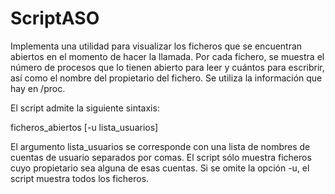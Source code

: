 # ScriptASO

Implementa una utilidad para visualizar los ficheros que se encuentran abiertos en el momento de hacer la llamada. Por cada fichero, se muestra el número de procesos que lo tienen abierto para leer y cuántos para escribrir, así como el nombre del propietario del fichero.
Se utiliza la información que hay en /proc.

El script admite la siguiente sintaxis:

ficheros_abiertos [-u lista_usuarios]

El argumento lista_usuarios se corresponde con una lista de nombres de cuentas de usuario separados por comas. El script sólo muestra ficheros cuyo propietario sea alguna de esas cuentas. Si se omite la opción -u, el script muestra todos los ficheros.
